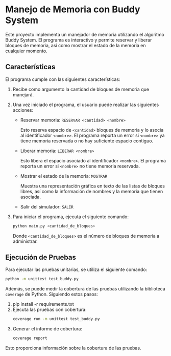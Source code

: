 # Manejo de Memoria con Buddy System

Este proyecto implementa un manejador de memoria utilizando el algoritmo Buddy System. El programa es interactivo y permite reservar y liberar bloques de memoria, así como mostrar el estado de la memoria en cualquier momento.

## Características

El programa cumple con las siguientes características:

1. Recibe como argumento la cantidad de bloques de memoria que manejará.
2. Una vez iniciado el programa, el usuario puede realizar las siguientes acciones:

    - Reservar memoria: `RESERVAR <cantidad> <nombre>`
    
      Esto reserva espacio de `<cantidad>` bloques de memoria y lo asocia al identificador `<nombre>`. El programa reporta un error si `<nombre>` ya tiene memoria reservada o no hay suficiente espacio contiguo.

    - Liberar memoria: `LIBERAR <nombre>`
    
      Esto libera el espacio asociado al identificador `<nombre>`. El programa reporta un error si `<nombre>` no tiene memoria reservada.

    - Mostrar el estado de la memoria: `MOSTRAR`
    
      Muestra una representación gráfica en texto de las listas de bloques libres, así como la información de nombres y la memoria que tienen asociada.

    - Salir del simulador: `SALIR`

3. Para iniciar el programa, ejecuta el siguiente comando:
   ```bash
   python main.py <cantidad_de_bloques>
   ```

   Donde `<cantidad_de_bloques>` es el número de bloques de memoria a administrar.

## Ejecución de Pruebas

Para ejecutar las pruebas unitarias, se utiliza el siguiente comando:
```bash
python -m unittest test_buddy.py
```
Además, se puede medir la cobertura de las pruebas utilizando la biblioteca `coverage` de Python. Siguiendo estos pasos:

1. pip install -r requirements.txt
2. Ejecuta las pruebas con cobertura:
    ```bash
    coverage run -m unittest test_buddy.py
    ```
3. Generar el informe de cobertura:
    ```bash
    coverage report
    ```
Esto proporciona información sobre la cobertura de las pruebas.

